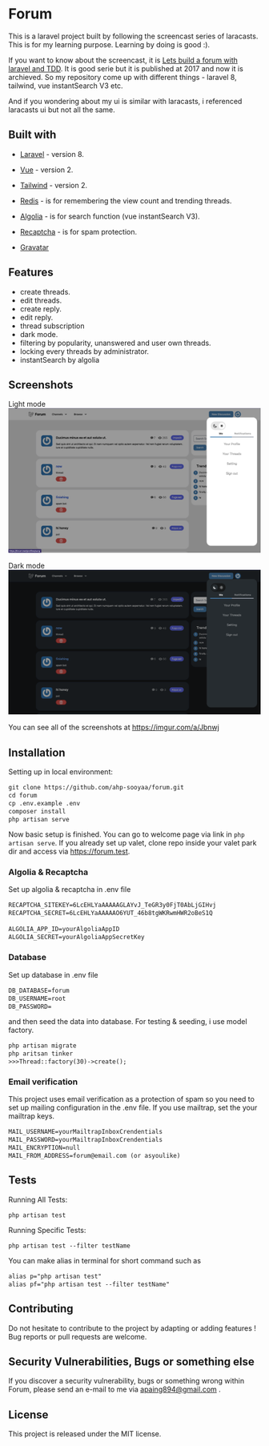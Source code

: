 # Forum

This is a laravel project built by following the screencast series of laracasts. This is for my learning purpose. Learning by doing is good :).

If you want to know about the screencast, it is [Lets build a forum with laravel and TDD](https://laracasts.com/series/lets-build-a-forum-with-laravel). It is good serie but it is published at 2017 and now it is archieved. So my repository come up with different things - laravel 8, tailwind, vue instantSearch V3 etc.

And if you wondering about my ui is similar with laracasts, i referenced laracasts ui but not all the same.

## Built with

- [Laravel](https://laravel.com) -  version 8.

- [Vue](https://vuejs.org/) - version 2.

- [Tailwind](https://tailwindcss.com/) - version 2.

- [Redis](https://laravel.com/docs/8.x/redis#introduction) - is for remembering the view count and trending threads.

- [Algolia](https://www.algolia.com/) - is for search function (vue instantSearch V3).

- [Recaptcha]() - is for spam protection.

- [Gravatar]()

## Features

- create threads.
- edit threads.
- create reply.
- edit reply.
- thread subscription
- dark mode.
- filtering by popularity, unanswered and user own threads.
- locking every threads by administrator.
- instantSearch by algolia

## Screenshots

Light mode
![light mode](/Doc/lightmode.png)

Dark mode
![dark mode](/Doc/darkmode.png)

You can see all of the screenshots at https://imgur.com/a/Jbnwj

## Installation

Setting up in local environment:

```
git clone https://github.com/ahp-sooyaa/forum.git
cd forum
cp .env.example .env
composer install
php artisan serve
```

Now basic setup is finished. You can go to welcome page via link in ```php artisan serve```. If you already set up valet, clone repo inside your valet park dir and access via https://forum.test.

### Algolia & Recaptcha
Set up algolia & recaptcha in .env file

```
RECAPTCHA_SITEKEY=6LcEHLYaAAAAAGLAYvJ_TeGR3y0FjT0AbLjGIHvj
RECAPTCHA_SECRET=6LcEHLYaAAAAAO6YUT_46b8tgWKRwmHWR2oBeS1Q

ALGOLIA_APP_ID=yourAlgoliaAppID
ALGOLIA_SECRET=yourAlgoliaAppSecretKey
```

### Database
Set up database in .env file

```
DB_DATABASE=forum
DB_USERNAME=root
DB_PASSWORD=
```

and then seed the data into database. For testing & seeding, i use model factory.
```
php artisan migrate
php aritsan tinker
>>>Thread::factory(30)->create();
```

### Email verification
This project uses email verification as a protection of spam so you need to set up mailing configuration in the .env file. If you use mailtrap, set the your mailtrap keys.
```
MAIL_USERNAME=yourMailtrapInboxCrendentials
MAIL_PASSWORD=yourMailtrapInboxCrendentials
MAIL_ENCRYPTION=null
MAIL_FROM_ADDRESS=forum@email.com (or asyoulike)
```

## Tests

Running All Tests:
```
php artisan test
```

Running Specific Tests:
```
php artisan test --filter testName
```

You can make alias in terminal for short command such as 
```
alias p="php artisan test"
alias pf="php artisan test --filter testName"
```

## Contributing

Do not hesitate to contribute to the project by adapting or adding features ! Bug reports or pull requests are welcome.

## Security Vulnerabilities, Bugs or something else

If you discover a security vulnerability, bugs or something wrong within Forum, please send an e-mail to me via apaing894@gmail.com . 

## License

This project is released under the MIT license.
